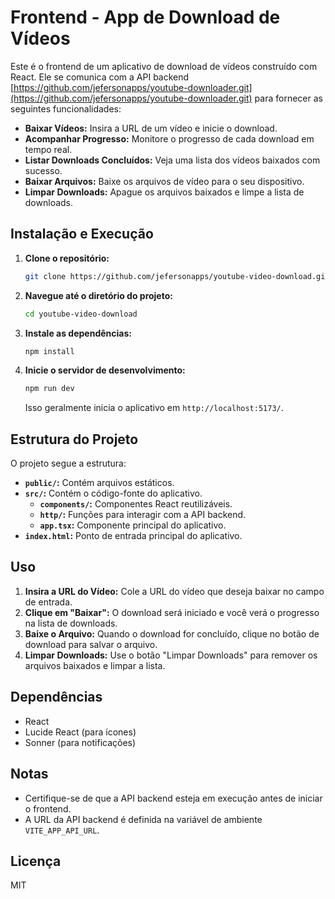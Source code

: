 # Frontend - App de Download de Vídeos

Este é o frontend de um aplicativo de download de vídeos construído com React. Ele se comunica com a API backend [https://github.com/jefersonapps/youtube-downloader.git](https://github.com/jefersonapps/youtube-downloader.git) para fornecer as seguintes funcionalidades:

- **Baixar Vídeos:** Insira a URL de um vídeo e inicie o download.
- **Acompanhar Progresso:** Monitore o progresso de cada download em tempo real.
- **Listar Downloads Concluídos:** Veja uma lista dos vídeos baixados com sucesso.
- **Baixar Arquivos:** Baixe os arquivos de vídeo para o seu dispositivo.
- **Limpar Downloads:** Apague os arquivos baixados e limpe a lista de downloads.

## Instalação e Execução

1. **Clone o repositório:**

   ```bash
   git clone https://github.com/jefersonapps/youtube-video-download.git
   ```

2. **Navegue até o diretório do projeto:**

   ```bash
   cd youtube-video-download
   ```

3. **Instale as dependências:**

   ```bash
   npm install
   ```

4. **Inicie o servidor de desenvolvimento:**

   ```bash
   npm run dev
   ```

   Isso geralmente inicia o aplicativo em `http://localhost:5173/`.

## Estrutura do Projeto

O projeto segue a estrutura:

- **`public/`:** Contém arquivos estáticos.
- **`src/`:** Contém o código-fonte do aplicativo.
  - **`components/`:** Componentes React reutilizáveis.
  - **`http/`:** Funções para interagir com a API backend.
  - **`app.tsx`:** Componente principal do aplicativo.
- **`index.html`:** Ponto de entrada principal do aplicativo.

## Uso

1. **Insira a URL do Vídeo:** Cole a URL do vídeo que deseja baixar no campo de entrada.
2. **Clique em "Baixar":** O download será iniciado e você verá o progresso na lista de downloads.
3. **Baixe o Arquivo:** Quando o download for concluído, clique no botão de download para salvar o arquivo.
4. **Limpar Downloads:** Use o botão "Limpar Downloads" para remover os arquivos baixados e limpar a lista.

## Dependências

- React
- Lucide React (para ícones)
- Sonner (para notificações)

## Notas

- Certifique-se de que a API backend esteja em execução antes de iniciar o frontend.
- A URL da API backend é definida na variável de ambiente `VITE_APP_API_URL`.

## Licença

MIT
